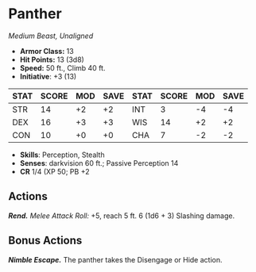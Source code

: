 # Panther

*Medium Beast, Unaligned*

- **Armor Class:** 13
- **Hit Points:** 13 (3d8)
- **Speed:** 50 ft., Climb 40 ft.
- **Initiative**: +3 (13)

|STAT|SCORE|MOD|SAVE|STAT|SCORE|MOD|SAVE|
| --- | --- | --- | ---- |---| --- | --- | ---- |
| STR | 14 | +2 | +2 | INT | 3 | -4 | -4 |
| DEX | 16 | +3 | +3 | WIS | 14 | +2 | +2 |
| CON | 10 | +0 | +0 | CHA | 7 | -2 | -2 |

- **Skills**: Perception, Stealth
- **Senses**: darkvision 60 ft.; Passive Perception 14
- **CR** 1/4 (XP 50; PB +2

## Actions

***Rend.*** *Melee Attack Roll:* +5, reach 5 ft. 6 (1d6 + 3) Slashing damage.


## Bonus Actions

***Nimble Escape.*** The panther takes the Disengage or Hide action.

